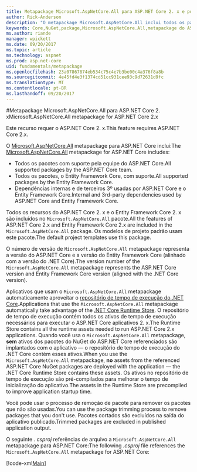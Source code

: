 ```yaml
---
title: Metapackage Microsoft.AspNetCore.All para ASP.NET Core 2. x e posterior
author: Rick-Anderson
description: "O metapackage Microsoft.AspNetCore.All inclui todos os pacotes do ASP.NET Core e o Entity Framework Core, juntamente com suas dependências."
keywords: Core,NuGet,package,Microsoft.AspNetCore.All,metapackage do ASP.NET
ms.author: riande
manager: wpickett
ms.date: 09/20/2017
ms.topic: article
ms.technology: aspnet
ms.prod: asp.net-core
uid: fundamentals/metapackage
ms.openlocfilehash: 23a07867874eb534c75c4e7b3be00c4a376f8a8b
ms.sourcegitcommit: 4e45fd4e3f1374cd51cc931cee93c9d72631d9fc
ms.translationtype: MT
ms.contentlocale: pt-BR
ms.lasthandoff: 09/20/2017
---
```

#<a name="microsoftaspnetcoreall-metapackage-for-aspnet-core-2x"></a><span data-ttu-id="f2e24-104">Metapackage Microsoft.AspNetCore.All para ASP.NET Core 2. x</span><span class="sxs-lookup"><span data-stu-id="f2e24-104">Microsoft.AspNetCore.All metapackage for ASP.NET Core 2.x</span></span>

<span data-ttu-id="f2e24-105">Este recurso requer o ASP.NET Core 2. x.</span><span class="sxs-lookup"><span data-stu-id="f2e24-105">This feature requires ASP.NET Core 2.x.</span></span>

<span data-ttu-id="f2e24-106">O [Microsoft.AspNetCore.All](https://www.nuget.org/packages/Microsoft.AspNetCore.All) metapackage para ASP.NET Core inclui:</span><span class="sxs-lookup"><span data-stu-id="f2e24-106">The [Microsoft.AspNetCore.All](https://www.nuget.org/packages/Microsoft.AspNetCore.All) metapackage for ASP.NET Core includes:</span></span>

* <span data-ttu-id="f2e24-107">Todos os pacotes com suporte pela equipe do ASP.NET Core.</span><span class="sxs-lookup"><span data-stu-id="f2e24-107">All supported packages by the ASP.NET Core team.</span></span>
* <span data-ttu-id="f2e24-108">Todos os pacotes, o Entity Framework Core, com suporte.</span><span class="sxs-lookup"><span data-stu-id="f2e24-108">All supported packages by the Entity Framework Core.</span></span> 
* <span data-ttu-id="f2e24-109">Dependências internas e de terceiros 3º usadas por ASP.NET Core e o Entity Framework Core.</span><span class="sxs-lookup"><span data-stu-id="f2e24-109">Internal and 3rd-party dependencies used by ASP.NET Core and Entity Framework Core.</span></span> 

<span data-ttu-id="f2e24-110">Todos os recursos do ASP.NET Core 2. x e o Entity Framework Core 2. x são incluídos no `Microsoft.AspNetCore.All` pacote.</span><span class="sxs-lookup"><span data-stu-id="f2e24-110">All the features of ASP.NET Core 2.x and Entity Framework Core 2.x are included in the `Microsoft.AspNetCore.All` package.</span></span> <span data-ttu-id="f2e24-111">Os modelos de projeto padrão usam este pacote.</span><span class="sxs-lookup"><span data-stu-id="f2e24-111">The default project templates use this package.</span></span>

<span data-ttu-id="f2e24-112">O número de versão de `Microsoft.AspNetCore.All` metapackage representa a versão do ASP.NET Core e a versão do Entity Framework Core (alinhado com a versão do .NET Core).</span><span class="sxs-lookup"><span data-stu-id="f2e24-112">The version number of the `Microsoft.AspNetCore.All` metapackage represents the ASP.NET Core version and Entity Framework Core version (aligned with the .NET Core version).</span></span>

<span data-ttu-id="f2e24-113">Aplicativos que usam o `Microsoft.AspNetCore.All` metapackage automaticamente aproveitar o [repositório de tempo de execução do .NET Core](https://docs.microsoft.com/dotnet/core/deploying/runtime-store).</span><span class="sxs-lookup"><span data-stu-id="f2e24-113">Applications that use the `Microsoft.AspNetCore.All` metapackage automatically take advantage of the [.NET Core Runtime Store](https://docs.microsoft.com/dotnet/core/deploying/runtime-store).</span></span> <span data-ttu-id="f2e24-114">O repositório de tempo de execução contém todos os ativos de tempo de execução necessários para executar o ASP.NET Core aplicativos 2. x.</span><span class="sxs-lookup"><span data-stu-id="f2e24-114">The Runtime Store contains all the runtime assets needed to run ASP.NET Core 2.x applications.</span></span> <span data-ttu-id="f2e24-115">Quando você usa o `Microsoft.AspNetCore.All` metapackage, **sem** ativos dos pacotes do NuGet do ASP.NET Core referenciados são implantados com o aplicativo &mdash; o repositório de tempo de execução do .NET Core contém esses ativos.</span><span class="sxs-lookup"><span data-stu-id="f2e24-115">When you use the `Microsoft.AspNetCore.All` metapackage, **no** assets from the referenced ASP.NET Core NuGet packages are deployed with the application &mdash; the .NET Core Runtime Store contains these assets.</span></span> <span data-ttu-id="f2e24-116">Os ativos no repositório de tempo de execução são pré-compilados para melhorar o tempo de inicialização do aplicativo.</span><span class="sxs-lookup"><span data-stu-id="f2e24-116">The assets in the Runtime Store are precompiled to improve application startup time.</span></span>

<span data-ttu-id="f2e24-117">Você pode usar o processo de remoção de pacote para remover os pacotes que não são usadas.</span><span class="sxs-lookup"><span data-stu-id="f2e24-117">You can use the package trimming process to remove packages that you don't use.</span></span> <span data-ttu-id="f2e24-118">Pacotes cortados são excluídos na saída do aplicativo publicado.</span><span class="sxs-lookup"><span data-stu-id="f2e24-118">Trimmed packages are excluded in published application output.</span></span>

<span data-ttu-id="f2e24-119">O seguinte *. csproj* referências de arquivo a `Microsoft.AspNetCore.All` metapackage para ASP.NET Core:</span><span class="sxs-lookup"><span data-stu-id="f2e24-119">The following *.csproj* file references the `Microsoft.AspNetCore.All` metapackage for ASP.NET Core:</span></span>

[!code-xml[Main](..\mvc\views\view-compilation\sample\MvcRazorCompileOnPublish2.csproj?highlight=9)]
